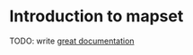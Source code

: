 # Introduction to mapset

TODO: write [great documentation](http://jacobian.org/writing/what-to-write/)
